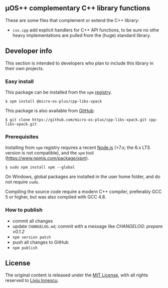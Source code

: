 ## µOS++ complementary C++ library functions

These are some files that complement or extend the C++ library:

- `cxx.cpp` add explicit handlers for C++ API functions, to be sure no othe heavy implementations are pulled from the (huge) standard library.

## Developer info

This section is intended to developers who plan to include this library in their own projects.

### Easy install

This package can be installed from the `npm` [registry](https://www.npmjs.com/package/@micro-os-plus/cpp-libs-xpack).

```console
$ xpm install @micro-os-plus/cpp-libs-xpack
```

This package is also available from [GitHub](https://github.com/micro-os-plus/cpp-libs-xpack):

```console
$ git clone https://github.com/micro-os-plus/cpp-libs-xpack.git cpp-libs-xpack.git
```

### Prerequisites

Installing from `npm` registry requires a recent [Node.js](https://nodejs.org) (>7.x; the 6.x LTS version is not compatible), and the `xpm` tool (https://www.npmjs.com/package/xpm).

```console
$ sudo npm install xpm --global
```

On Windows, global packages are installed in the user home folder, and do not require `sudo`.

Compiling the source code require a modern C++ compiler, preferably GCC 5 or higher, but was also compiled with GCC 4.8. 

### How to publish

* commit all changes
* update `CHANGELOG.md`; commit with a message like _CHANGELOG: prepare v0.1.2_
* `npm version patch`
* push all changes to GitHub
* `npm publish`

## License

The original content is released under the [MIT License](https://opensource.org/licenses/MIT), with all rights reserved to [Liviu Ionescu](https://github.com/ilg-ul).
